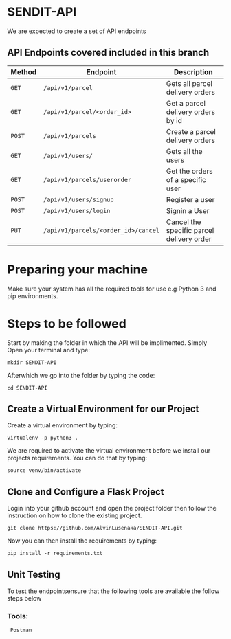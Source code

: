 # SENDIT-API
We are expected to create a set of API endpoints

## API Endpoints covered included in this branch


| Method        |       Endpoint                        |         Description                           |
| ------------- |       -------------                   |         -------------                         |
| `GET`         | `/api/v1/parcel`                      |   Gets all parcel delivery orders             |
| `GET`         | `/api/v1/parcel/<order_id>`           |   Get a parcel delivery orders by id          |
| `POST`        | `/api/v1/parcels`                     |   Create a parcel delivery orders             |
| `GET`         | `/api/v1/users/`                      |   Gets all the users                          |
| `GET`         | `/api/v1/parcels/userorder`              |   Get the orders of a specific user                            |
| `POST`        | `/api/v1/users/signup`                |   Register a user                             |
| `POST`        | `/api/v1/users/login`                 |   Signin a User                               |
| `PUT`         | `/api/v1/parcels/<order_id>/cancel`   |   Cancel the specific parcel delivery order   |


# Preparing your machine

Make sure your system has all the required tools for use e.g Python 3 and pip environments.

# Steps to be followed

Start by making the folder in which the API will be implimented. Simply Open your terminal and type:

```
mkdir SENDIT-API
```

Afterwhich we go into the folder by typing the code:

```
cd SENDIT-API
```

## Create a Virtual Environment for our Project

Create a virtual environment by typing:

```
virtualenv -p python3 .
```

We are required to activate the virtual environment before we install our projects requirements. You can do that by typing:

```
source venv/bin/activate
```

## Clone and Configure a Flask Project

Login into your github account and open the project folder then follow the instruction on how to clone the existing project.

```
git clone https://github.com/AlvinLusenaka/SENDIT-API.git
```

Now you can then install the requirements by typing:

```
pip install -r requirements.txt
```

## Unit Testing
To test the endpointsensure that the following tools are available the follow steps below
   ### Tools:
     Postman
     